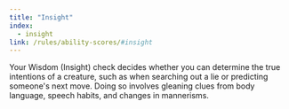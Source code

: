 ```yaml
---
title: "Insight"
index:
  - insight
link: /rules/ability-scores/#insight
---
```

Your Wisdom (Insight) check decides whether you can determine the true intentions of a creature, such as when searching out a lie or predicting someone's next move. Doing so involves gleaning clues from body language, speech habits, and changes in mannerisms.
